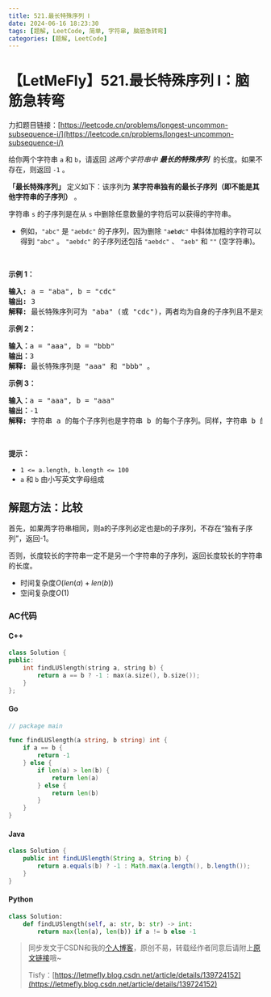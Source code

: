 ```yaml
---
title: 521.最长特殊序列 Ⅰ
date: 2024-06-16 18:23:30
tags: [题解, LeetCode, 简单, 字符串, 脑筋急转弯]
categories: [题解, LeetCode]
---
```


# 【LetMeFly】521.最长特殊序列 Ⅰ：脑筋急转弯

力扣题目链接：[https://leetcode.cn/problems/longest-uncommon-subsequence-i/](https://leetcode.cn/problems/longest-uncommon-subsequence-i/)

<p>给你两个字符串&nbsp;<code>a</code>&nbsp;和&nbsp;<code>b</code>，请返回 <em>这两个字符串中 <strong>最长的特殊序列</strong>&nbsp;</em> 的长度。如果不存在，则返回 <code>-1</code>&nbsp;。</p>

<p><strong>「最长特殊序列」</strong>&nbsp;定义如下：该序列为&nbsp;<strong>某字符串独有的最长<span data-keyword="subsequence-array">子序列</span>（即不能是其他字符串的子序列）</strong>&nbsp;。</p>

<p>字符串&nbsp;<code>s</code>&nbsp;的子序列是在从&nbsp;<code>s</code>&nbsp;中删除任意数量的字符后可以获得的字符串。</p>

<ul>
	<li>例如，<code>"abc"</code> 是 <code>"aebdc"</code> 的子序列，因为删除 <code>"a<em><strong>e</strong></em>b<strong><em>d</em></strong>c"</code> 中斜体加粗的字符可以得到 <code>"abc"</code> 。 <code>"aebdc"</code> 的子序列还包括 <code>"aebdc"</code> 、 <code>"aeb"</code> 和 <code>""</code> (空字符串)。</li>
</ul>

<p>&nbsp;</p>

<p><strong>示例 1：</strong></p>

<pre>
<strong>输入:</strong> a = "aba", b = "cdc"
<strong>输出:</strong> 3
<strong>解释:</strong> 最长特殊序列可为 "aba" (或 "cdc")，两者均为自身的子序列且不是对方的子序列。</pre>

<p><strong>示例 2：</strong></p>

<pre>
<strong>输入：</strong>a = "aaa", b = "bbb"
<strong>输出：</strong>3
<strong>解释:</strong> 最长特殊序列是 "aaa" 和 "bbb" 。
</pre>

<p><strong>示例 3：</strong></p>

<pre>
<strong>输入：</strong>a = "aaa", b = "aaa"
<strong>输出：</strong>-1
<strong>解释:</strong> 字符串 a 的每个子序列也是字符串 b 的每个子序列。同样，字符串 b 的每个子序列也是字符串 a 的子序列。
</pre>

<p>&nbsp;</p>

<p><strong>提示：</strong></p>

<ul>
	<li><code>1 &lt;= a.length, b.length &lt;= 100</code></li>
	<li><code>a</code>&nbsp;和&nbsp;<code>b</code>&nbsp;由小写英文字母组成</li>
</ul>


    
## 解题方法：比较

首先，如果两字符串相同，则a的子序列必定也是b的子序列，不存在“独有子序列”，返回-1。

否则，长度较长的字符串一定不是另一个字符串的子序列，返回长度较长的字符串的长度。

+ 时间复杂度$O(len(a)+len(b))$
+ 空间复杂度$O(1)$

### AC代码

#### C++

```cpp
class Solution {
public:
    int findLUSlength(string a, string b) {
        return a == b ? -1 : max(a.size(), b.size());
    }
};
```

#### Go

```go
// package main

func findLUSlength(a string, b string) int {
    if a == b {
        return -1
    } else {
        if len(a) > len(b) {
            return len(a)
        } else {
            return len(b)
        }
    }
}
```

#### Java

```java
class Solution {
    public int findLUSlength(String a, String b) {
        return a.equals(b) ? -1 : Math.max(a.length(), b.length());
    }
}
```

#### Python

```python
class Solution:
    def findLUSlength(self, a: str, b: str) -> int:
        return max(len(a), len(b)) if a != b else -1
```

> 同步发文于CSDN和我的[个人博客](https://blog.letmefly.xyz/)，原创不易，转载经作者同意后请附上[原文链接](https://blog.letmefly.xyz/2024/06/16/LeetCode%200521.%E6%9C%80%E9%95%BF%E7%89%B9%E6%AE%8A%E5%BA%8F%E5%88%97%E2%85%A0/)哦~
>
> Tisfy：[https://letmefly.blog.csdn.net/article/details/139724152](https://letmefly.blog.csdn.net/article/details/139724152)
